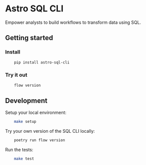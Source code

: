 # Astro SQL CLI

Empower analysts to build workflows to transform data using SQL.


## Getting started

### Install

```bash
    pip install astro-sql-cli
```

### Try it out

```bash
    flow version
```


## Development

Setup your local environment:

```bash
    make setup
```

Try your own version of the SQL CLI locally:

```bash
    poetry run flow version
```

Run the tests:

```bash
    make test
```
